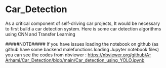 # Car_Detection
As a critical component of self-driving car projects, It would be necessary to first build a car detection system. Here is some car detection algorithms using CNN and Transfer Learning

#####NOTE##### If you have issues loading the notebook on github (as github have some backend malefunctions loading Jupyter notebook files) you can see the codes from nbviewer : https://nbviewer.org/github/A-Arhami/Car_Detection/blob/main/Car_detection_using_YOLO.ipynb
